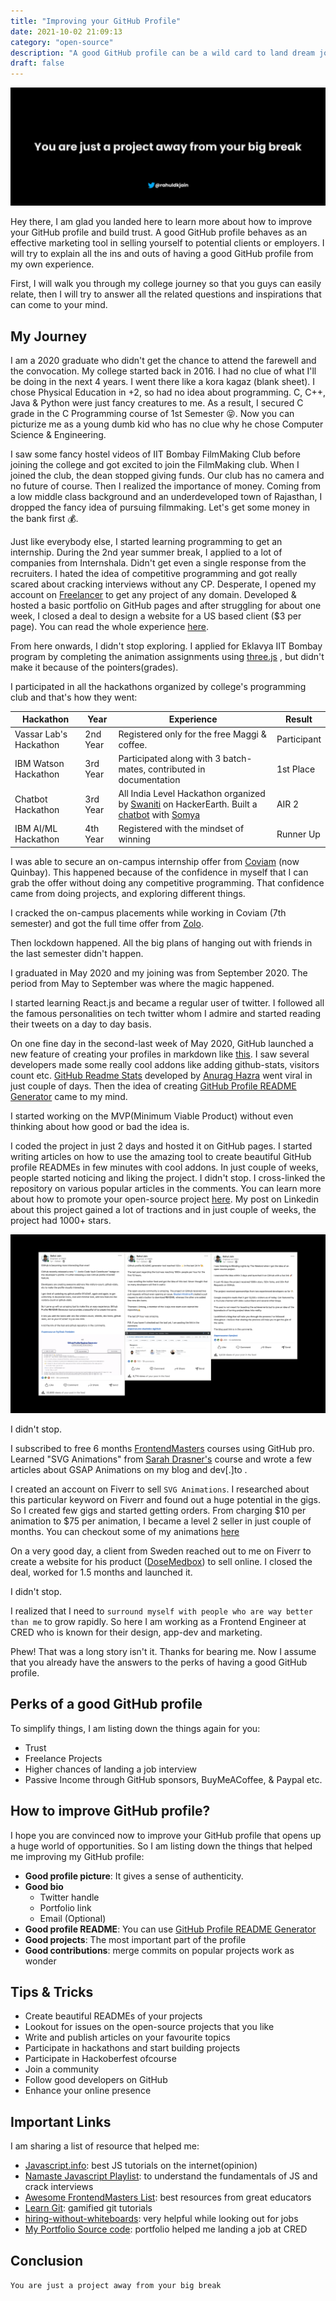 ```yaml
---
title: "Improving your GitHub Profile"
date: 2021-10-02 21:09:13
category: "open-source"
description: "A good GitHub profile can be a wild card to land dream job interviews and freelance projects. Learn how to improve your GitHub profile."
draft: false
---
```


<p align="center">
<img src="../assets/improve-github-profile-banner.svg" alt="You are just a project away from your big break" />
</p>

Hey there, I am glad you landed here to learn more about how to improve your GitHub profile and build trust. A good GitHub profile behaves as an effective marketing tool in selling yourself to potential clients or employers. I will try to explain all the ins and outs of having a good GitHub profile from my own experience.

First, I will walk you through my college journey so that you guys can easily relate, then I will try to answer all the related questions and inspirations that can come to your mind.

## My Journey

I am a 2020 graduate who didn't get the chance to attend the farewell and the convocation. My college started back in 2016. I had no clue of what I'll be doing in the next 4 years. I went there like a kora kagaz (blank sheet). I chose Physical Education in +2, so had no idea about programming. C, C++, Java & Python were just fancy creatures to me. As a result, I secured C grade in the C Programming course of 1st Semester 😝. Now you can picturize me as a young dumb kid who has no clue why he chose Computer Science & Engineering.

I saw some fancy hostel videos of IIT Bombay FilmMaking Club before joining the college and got excited to join the FilmMaking club. When I joined the club, the dean stopped giving funds. Our club has no camera and no future of course. Then I realized the importance of money. Coming from a low middle class background and an underdeveloped town of Rajasthan, I dropped the fancy idea of pursuing filmmaking. Let's get some money in the bank first 💰.

Just like everybody else, I started learning programming to get an internship. During the 2nd year summer break, I applied to a lot of companies from Internshala. Didn't get even a single response from the recruiters. I hated the idea of competitive programming and got really scared about cracking interviews without any CP. Desperate, I opened my account on [Freelancer](https://freelancer.com) to get any project of any domain. Developed & hosted a basic portfolio on GitHub pages and after struggling for about one week, I closed a deal to design a website for a US based client (\$3 per page). You can read the whole experience [here](https://dev.to/rahuldkjain/how-i-got-my-first-freelance-project-49c8).

From here onwards, I didn't stop exploring. I applied for Eklavya IIT Bombay program by completing the animation assignments using [three.js](https://threejs.org/) , but didn't make it because of the pointers(grades).

I participated in all the hackathons organized by college's programming club and that's how they went:

| Hackathon              | Year     | Experience                                                                                                                                                                                                      | Result      |
| ---------------------- | -------- | --------------------------------------------------------------------------------------------------------------------------------------------------------------------------------------------------------------- | ----------- |
| Vassar Lab's Hackathon | 2nd Year | Registered only for the free Maggi & coffee.                                                                                                                                                                    | Participant |
| IBM Watson Hackathon   | 3rd Year | Participated along with 3 batch-mates, contributed in documentation                                                                                                                                             | 1st Place   |
| Chatbot Hackathon      | 3rd Year | All India Level Hackathon organized by [Swaniti](https://www.swaniti.com/) on HackerEarth. Built a [chatbot](https://github.com/jainsomya972/jaano-india-chatbot) with [Somya](https://github.com/jainsomya972) | AIR 2       |
| IBM AI/ML Hackathon    | 4th Year | Registered with the mindset of winning                                                                                                                                                                          | Runner Up   |

I was able to secure an on-campus internship offer from [Coviam](https://www.quinbay.com/) (now Quinbay). This happened because of the confidence in myself that I can grab the offer without doing any competitive programming. That confidence came from doing projects, and exploring different things.

I cracked the on-campus placements while working in Coviam (7th semester) and got the full time offer from [Zolo](https://zolostays.com/).

Then lockdown happened. All the big plans of hanging out with friends in the last semester didn't happen.

I graduated in May 2020 and my joining was from September 2020. The period from May to September was where the magic happened.

I started learning React.js and became a regular user of twitter. I followed all the famous personalities on tech twitter whom I admire and started reading their tweets on a day to day basis.

On one fine day in the second-last week of May 2020, GitHub launched a new feature of creating your profiles in markdown like [this](https://github.com/rahuldkjain). I saw several developers made some really cool addons like adding github-stats, visitors count etc. [GitHub Readme Stats](https://github.com/anuraghazra/github-readme-stats) developed by [Anurag Hazra](https://github.com/anuraghazra) went viral in just couple of days. Then the idea of creating [GitHub Profile README Generator](https://github.com/rahuldkjain/github-profile-readme-generator) came to my mind.

I started working on the MVP(Minimum Viable Product) without even thinking about how good or bad the idea is.

I coded the project in just 2 days and hosted it on GitHub pages. I started writing articles on how to use the amazing tool to create beautiful GitHub profile READMEs in few minutes with cool addons. In just couple of weeks, people started noticing and liking the project. I didn't stop. I cross-linked the repository on various popular articles in the comments. You can learn more about how to promote your open-source project [here](https://rahuldkjain.github.io/blog/how-github-profile-readme-generator-reached-200+-stars-on-github/). My post on Linkedin about this project gained a lot of tractions and in just couple of weeks, the project had 1000+ stars.

<p align="center">
<img src="../assets/linkedin-marketing.png" alt="rahuldkjain linkedin" />
</p>

I didn't stop.

I subscribed to free 6 months [FrontendMasters](https://frontendmasters.com/) courses using GitHub pro. Learned "SVG Animations" from [Sarah Drasner's](https://twitter.com/sarah_edo) course and wrote a few articles about GSAP Animations on my blog and dev[.]to .

I created an account on Fiverr to sell `SVG Animations`. I researched about this particular keyword on Fiverr and found out a huge potential in the gigs. So I created few gigs and started getting orders.
From charging $10 per animation to $75 per animation, I became a level 2 seller in just couple of months. You can checkout some of my animations [here](https://rahuldkjain-animations.vercel.app/)

On a very good day, a client from Sweden reached out to me on Fiverr to create a website for his product ([DoseMedbox](https://dosemedbox.com/)) to sell online. I closed the deal, worked for 1.5 months and launched it.

I didn't stop.

I realized that I need to `surround myself with people who are way better than me` to grow rapidly. So here I am working as a Frontend Engineer at CRED who is known for their design, app-dev and marketing.

Phew! That was a long story isn't it. Thanks for bearing me. Now I assume that you already have the answers to the perks of having a good GitHub profile.

## Perks of a good GitHub profile

To simplify things, I am listing down the things again for you:

- Trust
- Freelance Projects
- Higher chances of landing a job interview
- Passive Income through GitHub sponsors, BuyMeACoffee, & Paypal etc.

## How to improve GitHub profile?

I hope you are convinced now to improve your GitHub profile that opens up a huge world of opportunities. So I am listing down the things that helped me improving my GitHub profile:

- **Good profile picture**: It gives a sense of authenticity.
- **Good bio**
  - Twitter handle
  - Portfolio link
  - Email (Optional)
- **Good profile README**: You can use [GitHub Profile README Generator](https://github.com/rahuldkjain/github-profile-readme-generator)
- **Good projects**: The most important part of the profile
- **Good contributions**: merge commits on popular projects work as wonder

## Tips & Tricks

- Create beautiful READMEs of your projects
- Lookout for issues on the open-source projects that you like
- Write and publish articles on your favourite topics
- Participate in hackathons and start building projects
- Participate in Hackoberfest ofcourse
- Join a community
- Follow good developers on GitHub
- Enhance your online presence

## Important Links

I am sharing a list of resource that helped me:

- [Javascript.info](https://javascript.info/): best JS tutorials on the internet(opinion)
- [Namaste Javascript Playlist](https://www.youtube.com/watch?v=pN6jk0uUrD8&list=PLlasXeu85E9cQ32gLCvAvr9vNaUccPVNP&ab_channel=AkshaySaini): to understand the fundamentals of JS and crack interviews
- [Awesome FrontendMasters List](https://github.com/rahuldkjain/awesome-frontendmasters): best resources from great educators
- [Learn Git](https://learngitbranching.js.org/): gamified git tutorials
- [hiring-without-whiteboards](https://github.com/poteto/hiring-without-whiteboards): very helpful while looking out for jobs
- [My Portfolio Source code](https://github.com/rahuldkjain/rahuldkjain.github.io): portfolio helped me landing a job at CRED

## Conclusion

`You are just a project away from your big break`
